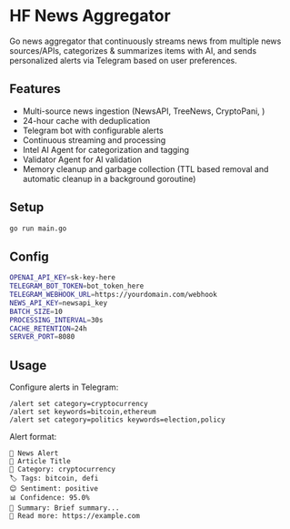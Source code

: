 # HF News Aggregator

Go news aggregator that continuously streams news from multiple news sources/APIs, categorizes & summarizes items with AI, and sends personalized alerts via Telegram based on user preferences.

## Features

- Multi-source news ingestion (NewsAPI, TreeNews, CryptoPani, )
- 24-hour cache with deduplication
- Telegram bot with configurable alerts
- Continuous streaming and processing
- Intel AI Agent for categorization and tagging
- Validator Agent for AI validation
- Memory cleanup and garbage collection (TTL based removal and automatic cleanup in a background goroutine)

## Setup

```bash
go run main.go
```

## Config

```bash
OPENAI_API_KEY=sk-key-here
TELEGRAM_BOT_TOKEN=bot_token_here
TELEGRAM_WEBHOOK_URL=https://yourdomain.com/webhook
NEWS_API_KEY=newsapi_key
BATCH_SIZE=10
PROCESSING_INTERVAL=30s
CACHE_RETENTION=24h
SERVER_PORT=8080
```

## Usage

Configure alerts in Telegram:

```
/alert set category=cryptocurrency
/alert set keywords=bitcoin,ethereum
/alert set category=politics keywords=election,policy
```

Alert format:
```
🚨 News Alert
📰 Article Title
📂 Category: cryptocurrency
🏷️ Tags: bitcoin, defi
😊 Sentiment: positive
📊 Confidence: 95.0%
📝 Summary: Brief summary...
🔗 Read more: https://example.com
```
